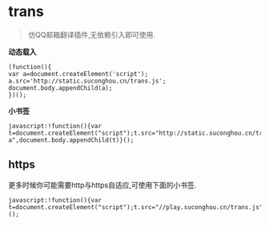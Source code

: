 # trans


> 仿QQ邮箱翻译插件,无依赖引入即可使用.


**动态载入**

```
(function(){
var a=document.createElement('script');
a.src='http://static.suconghou.cn/trans.js';
document.body.appendChild(a);
})();
```

**小书签**

```
javascript:!function(){var t=document.createElement("script");t.src="http://static.suconghou.cn/trans.js?a",document.body.appendChild(t)}();
```





## https

更多时候你可能需要http与https自适应,可使用下面的小书签.

```
javascript:!function(){var t=document.createElement("script");t.src="//play.suconghou.cn/trans.js",document.body.appendChild(t)}();
```
